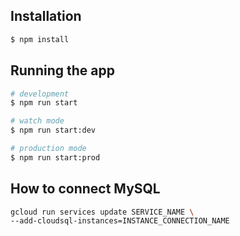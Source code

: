 ## Installation

```bash
$ npm install
```

## Running the app

```bash
# development
$ npm run start

# watch mode
$ npm run start:dev

# production mode
$ npm run start:prod
```

## How to connect MySQL

```bash
gcloud run services update SERVICE_NAME \
--add-cloudsql-instances=INSTANCE_CONNECTION_NAME


```
